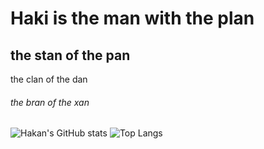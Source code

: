 # Haki is the man with the plan
## the stan of the pan
the clan of the dan
###### the bran of the xan
![Hakan's GitHub stats](https://github-readme-stats.vercel.app/api?username=kimeiga&show_icons=true&theme=tokyonight&locale=tr)
![Top Langs](https://github-readme-stats.vercel.app/api/top-langs/?username=kimeiga)
